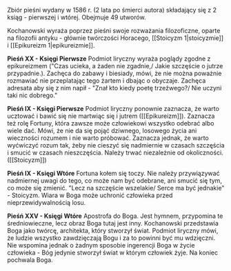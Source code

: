 Zbiór pieśni wydany w 1586 r. (2 lata po śmierci autora) składający się z 2 ksiąg - pierwszej i wtórej. Obejmuje 49 utworów.

Kochanowski wyraża poprzez pieśni swoje rozważania filozoficzne, oparte na filozofii antyku - głównie twórczości Horacego, [[Stoicyzm 1|stoicyzmie]] i [[Epikureizm 1|epikureizmie]].

**Pieśń XX - Księgi Pierwsze**
Podmiot liryczny wyraża poglądy zgodne z epikureizmem ("Czas ucieka, a żaden nie zgadnie,/ Jakie szczęście o jutrze przypadnie.). Zachęca do zabawy i biesiady, mówi, że nie można poważnie rozmawiać nie przeplatając tego żartem i dbając o obyczaje. Zachęca adresata aby się z nim napił - "Znał kto kiedy poetę trzeźwego?/ Nie uczyni taki nic dobrego."

**Pieśń IX - Księgi Pierwsze**
Podmiot liryczny ponownie zaznacza, że warto ucztować i bawić się nie martwiąc się i jutrem ([[Epikureizm]]). Zaznacza też rolę Fortuny, która zawsze może człowiekowi wszystko odebrać albo wiele dać. Mówi, że nie da się pojąć dziwnego, losowego życia ani wieczności rozumem i nie warto próbować. Zaznacza jednak, że warto wyćwiczyć rozum tak, żeby nie cieszyć się nadmiernie w czasach szczęścia i smucić w czasach nieszczęścia. Należy trwać niezależnie od okoliczności. ([[Stoicyzm]])

**Pieśń IX - Księgi Wtóre**
Fortuna kołem się toczy. Nie należy przywiązywać nadmiernej uwagi do tego, co może nam być odebrane, ani smucić się tym, co może się zmienić. 
"Lecz na szczęście wszelakie/ Serce ma być jednakie" - Stoicyzm.
Wiara w Boga może uchronić człowieka przed nieprzewidywalnością losu.

**Pieśń XXV - Księgi Wtóre**
Apostrofa do Boga. Jest hymnem, przypomina te średniowieczne, lecz obraz Boga tutaj jest inny. Kochanowski przedstawia Boga jako twórcę, architekta, który stworzył świat. Podmiot liryczny mówi, że ludzie wszystko zawdzięczają Bogu i za to powinni być mu wdzięczni. Nie wspomina jednak o żadnym sposobie ingerencji Boga w życie człowieka - Bóg jedynie stworzył świat w którym człowiek żyje.
Na koniec pochwala Boga.